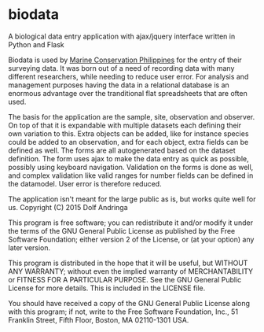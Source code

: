 # biodata
A biological data entry application with ajax/jquery interface written in Python and Flask

Biodata is used by [Marine Conservation Philippines](http://www.marineconservationphilippines.org) for the entry of their surveying data. It was born out of a need of recording data with many different researchers, while needing to reduce user error. For analysis and management purposes having the data in a relational database is an enormous advantage over the tranditional flat spreadsheets that are often used.

The basis for the application are the sample, site, observation and observer. On top of that it is expandable with multiple datasets each defining their own variation to this. Extra objects can be added, like for instance species could be added to an observation, and for each object, extra fields can be defined as well. The forms are all autogenerated based on the dataset definition. The form uses ajax to make the data entry as quick as possible, possibly using keyboard navigation.
Validation on the forms is done as well, and complex validation like valid ranges for number fields can be defined in the datamodel. User error is therefore reduced.

The application isn't meant for the large public as is, but works quite well for us.
Copyright (C) 2015  Dolf Andringa

This program is free software; you can redistribute it and/or modify it under the terms of the GNU General Public License as published by the Free Software Foundation; either version 2 of the License, or (at your option) any later version.

This program is distributed in the hope that it will be useful, but WITHOUT ANY WARRANTY; without even the implied warranty of
MERCHANTABILITY or FITNESS FOR A PARTICULAR PURPOSE. See the GNU General Public License for more details. This is included in the LICENSE file.

You should have received a copy of the GNU General Public License along with this program; if not, write to the Free Software Foundation, Inc., 51 Franklin Street, Fifth Floor, Boston, MA 02110-1301 USA.

